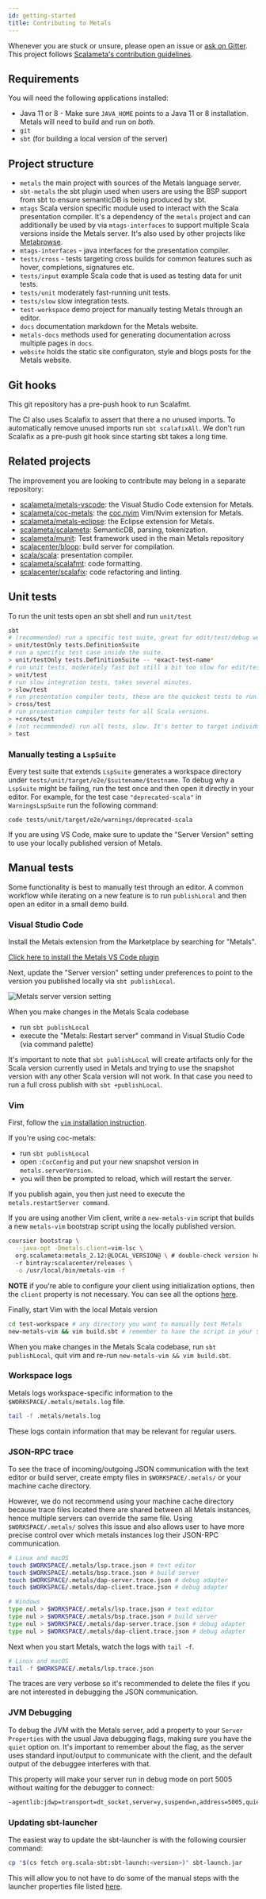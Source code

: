```yaml
---
id: getting-started
title: Contributing to Metals
---
```


Whenever you are stuck or unsure, please open an issue or
[ask on Gitter](https://gitter.im/scalameta/metals). This project follows
[Scalameta's contribution guidelines](https://github.com/scalameta/scalameta/blob/master/CONTRIBUTING.md).

## Requirements

You will need the following applications installed:

- Java 11 or 8 - Make sure `JAVA_HOME` points to a Java 11 or 8 installation.
  Metals will need to build and run on _both_.
- `git`
- `sbt` (for building a local version of the server)

## Project structure

- `metals` the main project with sources of the Metals language server.
- `sbt-metals` the sbt plugin used when users are using the BSP support from
  sbt to ensure semanticDB is being produced by sbt.
- `mtags` Scala version specific module used to interact with the Scala
  presentation compiler. It's a dependency of the `metals` project and can
  additionally be used by via `mtags-interfaces` to support multiple Scala
  versions inside the Metals server. It's also used by other projects like
  [Metabrowse](https://github.com/scalameta/metabrowse).
- `mtags-interfaces` - java interfaces for the presentation compiler.
- `tests/cross` - tests targeting cross builds for common features such as
  hover, completions, signatures etc.
- `tests/input` example Scala code that is used as testing data for unit tests.
- `tests/unit` moderately fast-running unit tests.
- `tests/slow` slow integration tests.
- `test-workspace` demo project for manually testing Metals through an editor.
- `docs` documentation markdown for the Metals website.
- `metals-docs` methods used for generating documentation across multiple pages
  in `docs`.
- `website` holds the static site configuraton, style and blogs posts for the
  Metals website.

## Git hooks

This git repository has a pre-push hook to run Scalafmt.

The CI also uses Scalafix to assert that there a no unused imports. To
automatically remove unused imports run `sbt scalafixAll`. We don't run Scalafix
as a pre-push git hook since starting sbt takes a long time.

## Related projects

The improvement you are looking to contribute may belong in a separate
repository:

- [scalameta/metals-vscode](https://github.com/scalameta/metals-vscode/): the
  Visual Studio Code extension for Metals.
- [scalameta/coc-metals](https://github.com/scalameta/coc-metals/): the
  [coc.nvim](https://github.com/neoclide/coc.nvim) Vim/Nvim extension for
  Metals.
- [scalameta/metals-eclipse](https://github.com/scalameta/metals-eclipse/): the
  Eclipse extension for Metals.
- [scalameta/scalameta](https://github.com/scalameta/scalameta/): SemanticDB,
  parsing, tokenization.
- [scalameta/munit](https://github.com/scalameta/munit/): Test framework used in
  the main Metals repository
- [scalacenter/bloop](https://github.com/scalacenter/bloop/): build server for
  compilation.
- [scala/scala](https://github.com/scala/scala/): presentation compiler.
- [scalameta/scalafmt](https://github.com/scalameta/scalafmt/): code formatting.
- [scalacenter/scalafix](https://github.com/scalacenter/scalafix/): code
  refactoring and linting.

## Unit tests

To run the unit tests open an sbt shell and run `unit/test`

```sh
sbt
# (recommended) run a specific test suite, great for edit/test/debug workflows.
> unit/testOnly tests.DefinitionSuite
# run a specific test case inside the suite.
> unit/testOnly tests.DefinitionSuite -- *exact-test-name*
# run unit tests, moderately fast but still a bit too slow for edit/test/debug workflows.
> unit/test
# run slow integration tests, takes several minutes.
> slow/test
# run presentation compiler tests, these are the quickest tests to run.
> cross/test
# run presentation compiler tests for all Scala versions.
> +cross/test
# (not recommended) run all tests, slow. It's better to target individual projects.
> test
```

### Manually testing a `LspSuite`

Every test suite that extends `LspSuite` generates a workspace directory under
`tests/unit/target/e2e/$suitename/$testname`. To debug why a `LspSuite` might be
failing, run the test once and then open it directly in your editor. For
example, for the test case `"deprecated-scala"` in `WarningsLspSuite` run the
following command:

```
code tests/unit/target/e2e/warnings/deprecated-scala
```

If you are using VS Code, make sure to update the "Server Version" setting to
use your locally published version of Metals.

## Manual tests

Some functionality is best to manually test through an editor. A common workflow
while iterating on a new feature is to run `publishLocal` and then open an
editor in a small demo build.

### Visual Studio Code

Install the Metals extension from the Marketplace by searching for "Metals".

[Click here to install the Metals VS Code plugin](vscode:extension/scalameta.metals)

Next, update the "Server version" setting under preferences to point to the
version you published locally via `sbt publishLocal`.

![Metals server version setting](https://i.imgur.com/ogVWI1t.png)

When you make changes in the Metals Scala codebase

- run `sbt publishLocal`
- execute the "Metals: Restart server" command in Visual Studio Code (via
  command palette)

It's important to note that `sbt publishLocal` will create artifacts only for
the Scala version currently used in Metals and trying to use the snapshot
version with any other Scala version will not work. In that case you need to run
a full cross publish with `sbt +publishLocal`.

### Vim

First, follow the [`vim` installation instruction](../editors/vim.md).

If you're using coc-metals:

- run `sbt publishLocal`
- open `:CocConfig` and put your new snapshot version in
  `metals.serverVersion`.
- you will then be prompted to reload, which will restart the server.

If you publish again, you then just need to execute the `metals.restartServer command`.

If you are using another Vim client, write a `new-metals-vim` script that builds
a new `metals-vim` bootstrap script using the locally published version.

```sh
coursier bootstrap \
  --java-opt -Dmetals.client=vim-lsc \
  org.scalameta:metals_2.12:@LOCAL_VERSION@ \ # double-check version here
  -r bintray:scalacenter/releases \
  -o /usr/local/bin/metals-vim -f
```

**NOTE** if you're able to configure your client using initialization options,
then the `client` property is not necessary. You can see all the options
[here](https://scalameta.org/metals/docs/integrations/new-editor#initializationoptions).

Finally, start Vim with the local Metals version

```sh
cd test-workspace # any directory you want to manually test Metals
new-metals-vim && vim build.sbt # remember to have the script in your $PATH
```

When you make changes in the Metals Scala codebase, run `sbt publishLocal`, quit
vim and re-run `new-metals-vim && vim build.sbt`.

### Workspace logs

Metals logs workspace-specific information to the
`$WORKSPACE/.metals/metals.log` file.

```sh
tail -f .metals/metals.log
```

These logs contain information that may be relevant for regular users.

### JSON-RPC trace

To see the trace of incoming/outgoing JSON communication with the text editor 
or build server, create empty files in `$WORKSPACE/.metals/` or your machine cache 
directory. 

However, we do not recommend using your machine cache directory because 
trace files located there are shared between all Metals instances, hence multiple 
servers can override the same file. Using `$WORKSPACE/.metals/` solves this issue and 
also allows user to have more precise control over which metals instances log 
their JSON-RPC communication.

```sh
# Linux and macOS
touch $WORKSPACE/.metals/lsp.trace.json # text editor
touch $WORKSPACE/.metals/bsp.trace.json # build server
touch $WORKSPACE/.metals/dap-server.trace.json # debug adapter
touch $WORKSPACE/.metals/dap-client.trace.json # debug adapter
```

```sh
# Windows
type nul > $WORKSPACE/.metals/lsp.trace.json # text editor
type nul > $WORKSPACE/.metals/bsp.trace.json # build server
type nul > $WORKSPACE/.metals/dap-server.trace.json # debug adapter
type nul > $WORKSPACE/.metals/dap-client.trace.json # debug adapter
```

Next when you start Metals, watch the logs with `tail -f`.

```sh
# Linux and macOS
tail -f $WORKSPACE/.metals/lsp.trace.json
```

The traces are very verbose so it's recommended to delete the files if you are
not interested in debugging the JSON communication.

### JVM Debugging

To debug the JVM with the Metals server, add a property to your
`Server Properties` with the usual Java debugging flags, making sure you have
the `quiet` option on. It's important to remember about the flag, as the server
uses standard input/output to communicate with the client, and the default
output of the debuggee interferes with that.

This property will make your server run in debug mode on port 5005 without
waiting for the debugger to connect:

```sh
-agentlib:jdwp=transport=dt_socket,server=y,suspend=n,address=5005,quiet=y
```

### Updating sbt-launcher

The easiest way to update the sbt-launcher is with the following coursier
command:

```sh
cp "$(cs fetch org.scala-sbt:sbt-launch:<version>)" sbt-launch.jar
```

This will allow you to not have to do some of the manual steps with the launcher
properties file listed [here](https://github.com/sbt/launcher).
